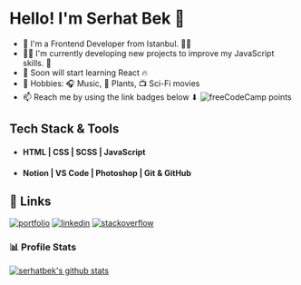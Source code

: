 
# Hello! I'm Serhat Bek 👋

- 🔭 I'm a Frontend Developer from Istanbul. 👨‍💻
- 👨‍💻 I'm currently developing new projects to improve my JavaScript skills. 🔭
- 🧩 Soon will start learning React 🔥
- 📌 Hobbies: 🎧 Music, 🌱 Plants, 📺 Sci-Fi movies
- 📫 Reach me by using the link badges below ⬇
![freeCodeCamp points](https://img.shields.io/freecodecamp/points/fcc961b8332-52b0-4792-b680-4e9a6edeb60a?color=green&logo=freeCodeCamp)


## Tech Stack & Tools

- #### HTML | CSS | SCSS | JavaScript 
- #### Notion | VS Code | Photoshop | Git & GitHub 


## 🔗 Links
[![portfolio](https://img.shields.io/badge/my_portfolio-000?style=for-the-badge&logo=ko-fi&logoColor=white)](https://serhatbek.netlify.app/)
[![linkedin](https://img.shields.io/badge/linkedin-0A66C2?style=for-the-badge&logo=linkedin&logoColor=white)](https://www.linkedin.com/in/serhatbek/)
[![stackoverflow](https://img.shields.io/badge/stackoverflow-1DA1F2?style=for-the-badge&logo=stackoverflow&logoColor=white)](https://stackoverflow.com/users/11076426/serhat-bek?tab=profile)


### 📊 Profile Stats

[![serhatbek's github stats](https://github-readme-stats.vercel.app/api?username=serhatbek&show_icons=true&title_color=fff&icon_color=79ff97&text_color=9f9f9f&bg_color=151515)](https://github.com/serhatbek/github-readme-stats)
